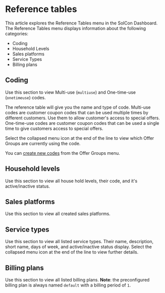 # Reference tables

This article explores the Reference Tables menu in the SolCon Dashboard. The Reference Tables menu displays information about the following categories:

* Coding
* Household Levels
* Sales platforms
* Service Types
* Billing plans

## Coding

Use this section to view Multi-use (`multiuse`) and One-time-use (`onetimeuse`) codes. 

The reference table will give you the name and type of code. Multi-use codes are customer coupon codes that can be used multiple times by different customers. Use them to allow customer's access to special offers. One-time-use codes are customer coupon codes that can be used a single time to give customers access to special offers.

Select the collapsed menu icon at the end of the line to view which Offer Groups are currently using the code.

You can [create new codes](example.com) from the Offer Groups menu.

## Household levels

Use this section to view all house hold levels, their code, and it's active/inactive status.

## Sales platforms

Use this section to view all created sales platforms.

## Service types

Use this section to view all listed service types. Their name, description, short name, days of week, and active/inactive status display. Select the collapsed menu icon at the end of the line to view further details.

## Billing plans

Use this section to view all listed billing plans. **Note**: the preconfigured billing plan is always named `default` with a billing period of `1`.